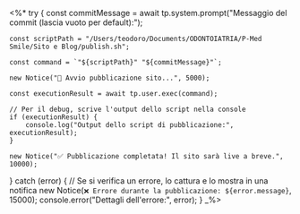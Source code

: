 <%*
try {
    const commitMessage = await tp.system.prompt("Messaggio del commit (lascia vuoto per default):");
    
    const scriptPath = "/Users/teodoro/Documents/ODONTOIATRIA/P-Med Smile/Sito e Blog/publish.sh";
    
    const command = `"${scriptPath}" "${commitMessage}"`;

    new Notice("🚀 Avvio pubblicazione sito...", 5000);

    const executionResult = await tp.user.exec(command);

    // Per il debug, scrive l'output dello script nella console
    if (executionResult) {
        console.log("Output dello script di pubblicazione:", executionResult);
    }

    new Notice("✅ Pubblicazione completata! Il sito sarà live a breve.", 10000);

} catch (error) {
    // Se si verifica un errore, lo cattura e lo mostra in una notifica
    new Notice(`❌ Errore durante la pubblicazione: ${error.message}`, 15000);
    console.error("Dettagli dell'errore:", error);
}
_%>